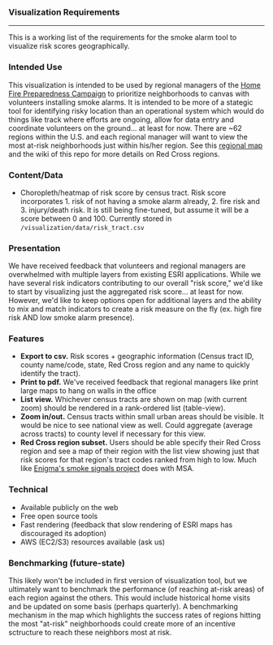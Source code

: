 ### Visualization Requirements

--- 

This is a working list of the requirements for the smoke alarm tool to visualize risk scores geographically.

### Intended Use

This visualization is intended to be used by regional managers of the [Home Fire Preparedness Campaign] to prioritize neighborhoods to canvas with volunteers installing smoke alarms.  It is intended to be more of a stategic tool for identifying risky location than an operational system which would do things like track where efforts are ongoing, allow for data entry and coordinate volunteers on the ground... at least for now. There are ~62 regions within the U.S. and each regional manager will want to view the most at-risk neighborhoods just within his/her region.  See this [regional map] and the wiki of this repo for more details on Red Cross regions.

### Content/Data

* Choropleth/heatmap of risk score by census tract.  Risk score incorporates 1. risk of not having a smoke alarm already, 2. fire risk and 3. injury/death risk.  It is still being fine-tuned, but assume it will be a score between 0 and 100.  Currently stored in `/visualization/data/risk_tract.csv`

### Presentation

We have received feedback that volunteers and regional managers are overwhelmed with multiple layers from existing ESRI applications.  While we have several risk indicators contributing to our overall "risk  score," we'd like to start by visualizing just the aggregated risk score... at least for now.  However, we'd like to keep options open for additional layers and the ability to mix and match indicators to create a risk measure on the fly (ex. high fire risk AND low smoke alarm presence).

### Features

* **Export to csv.**  Risk scores + geographic information (Census tract ID, county name/code, state, Red Cross region and any name to quickly identify the tract).
* **Print to pdf.**  We've received feedback that regional managers like print large maps to hang on walls in the office
* **List view.**  Whichever census tracts are shown on map (with current zoom) should be rendered in a rank-ordered list (table-view). 
* **Zoom in/out.**  Census tracts within small urban areas should be visible.  It would be nice to see national view as well.  Could aggregate (average across tracts) to county level if necessary for this view.
* **Red Cross region subset.**  Users should be able specify their Red Cross region and see a map of their region with the list view showing just that risk scores for that region's tract codes ranked from high to low.  Much like [Enigma's smoke signals project] does with MSA.  

### Technical 

* Available publicly on the web 
* Free open source tools
* Fast rendering (feedback that slow rendering of ESRI maps has discouraged its adoption)
* AWS (EC2/S3) resources available (ask us)

### Benchmarking (future-state)

This likely won't be included in first version of visualization tool, but we ultimately want to benchmark the performance (of reaching at-risk areas) of each region against the others.  This would include historical home visits and be updated on some basis (perhaps quarterly).  A benchmarking mechanism in the map which highlights the success rates of regions hitting the most "at-risk" neighborhoods could create more of an incentive sctructure to reach these neighbors most at risk. 

<!-- LINKS --> 

[Home Fire Preparedness Campaign]: http://www.redcross.org/ca/victorville/home-fire-preparedness
[regional map]: http://maps.redcross.org/website/maps/images/NationalLevel/USREG.pdf
[Enigma's smoke signals project]: http://labs.enigma.io/smoke-signals/
